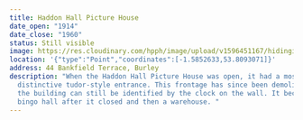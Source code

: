 ```yaml
---
title: Haddon Hall Picture House
date_open: "1914"
date_close: "1960"
status: Still visible
image: https://res.cloudinary.com/hpph/image/upload/v1596451167/hidinginplainsight/haddonhallpicturehouse.svg
location: '{"type":"Point","coordinates":[-1.5852633,53.8093071]}'
address: 44 Bankfield Terrace, Burley
description: "When the Haddon Hall Picture House was open, it had a most
  distinctive tudor-style entrance. This frontage has since been demolished, but
  the building can still be identified by the clock on the wall. It became a
  bingo hall after it closed and then a warehouse. "
---
```

